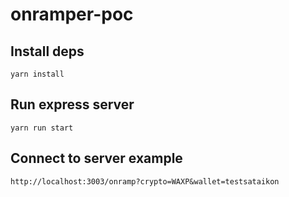 # onramper-poc

## Install deps
```
yarn install
```

## Run express server
```
yarn run start
```

## Connect to server example
```
http://localhost:3003/onramp?crypto=WAXP&wallet=testsataikon
```
